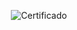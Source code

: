 <div align="center">

  ![Certificado](https://user-images.githubusercontent.com/86432393/158028346-6b0511d9-b01e-4403-887f-f0dc1130e908.png)

</div>